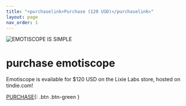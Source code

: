 ```yaml
---
title: "<purchaselink>Purchase (120 USD)</purchaselink>"
layout: page
nav_order: 1
---
```


![EMOTISCOPE IS SIMPLE](https://github.com/lixie-labs/emotiscope/blob/main/extras/img/emotiscope_plant_peek.jpg?raw=true)

# **purchase** emotiscope

Emotiscope is evailable for $120 USD on the Lixie Labs store, hosted on tindie.com!

[PURCHASE](https://www.tindie.com/products/lixielabs/emotiscope-a-new-bridge-between-sight-sound/){: .btn .btn-green }
